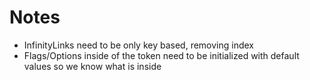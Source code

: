 # Notes

-   InfinityLinks need to be only key based, removing index
-   Flags/Options inside of the token need to be initialized with default values so we know what is inside
